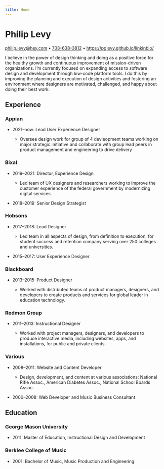 ```yaml
---
title: Home
---
```


# Philip Levy

<philip.levy@hey.com> • [703-638-3812](tel:703-638-3812) • <https://pglevy.github.io/linkinbio/>

I believe in the power of design thinking and doing as a positive force for the healthy growth and continuous improvement of mission-driven organizations. I’m currently focused on expanding access to software design and development through low-code platform tools. I do this by improving the planning and execution of design activities and fostering an environment where designers are motivated, challenged, and happy about doing their best work.

## Experience

### Appian

- 2021–now: Lead User Experience Designer

  - Oversee design work for group of 4 devleopment teams working on major strategic initiative and collaborate with group lead peers in product management and engineering to drive delivery

### Bixal

- 2019–2021: Director, Experience Design

  - Led team of UX designers and researchers working to improve the customer
experience of the federal government by modernizing digital services.

- 2018–2019: Senior Design Strategist

### Hobsons

- 2017–2018: Lead Designer

  - Led team in all aspects of design, from definition to execution, for student
success and retention company serving over 250 colleges and universities.

- 2015–2017: User Experience Designer

### Blackboard

- 2013–2015: Product Designer

  - Worked with distributed teams of product managers, designers, and developers
to create products and services for global leader in education technology.

### Redmon Group

- 2011–2013: Instructional Designer

  - Worked with project managers, designers, and developers to produce interactive
media, including websites, apps, and installations, for public and private clients.

### Various

- 2008–2011: Website and Content Developer

  - Design, development, and content at various associations: National Rifle Assoc.,
American Diabetes Assoc., National School Boards Assoc.

- 2000–2008: Web Developer and Music Business Consultant

## Education

### George Mason University

- 2011: Master of Education, Instructional Design and Development

### Berklee College of Music

- 2001: Bachelor of Music, Music Production and Engineering